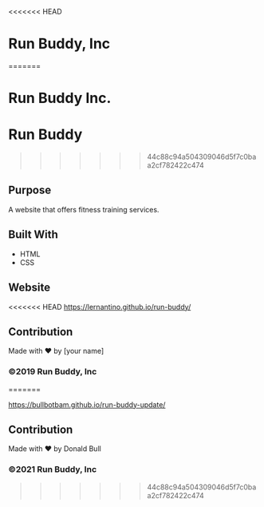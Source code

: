 <<<<<<< HEAD
# Run Buddy, Inc
=======

# Run Buddy Inc.

# Run Buddy
>>>>>>> 44c88c94a504309046d5f7c0baa2cf782422c474

## Purpose
A website that offers fitness training services. 

## Built With
* HTML
* CSS

## Website
<<<<<<< HEAD
https://lernantino.github.io/run-buddy/

## Contribution
Made with ❤️ by [your name]

### ©️2019 Run Buddy, Inc 
=======

https://bullbotbam.github.io/run-buddy-update/

## Contribution
Made with ❤️ by Donald Bull
### ©️2021 Run Buddy, Inc 
>>>>>>> 44c88c94a504309046d5f7c0baa2cf782422c474
